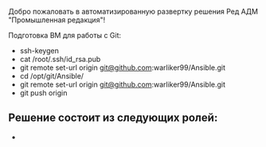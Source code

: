 Добро пожаловать в автоматизированную развертку решения Ред АДМ "Промышленная редакция"!

Подготовка ВМ для работы с Git:
 - ssh-keygen
 - cat /root/.ssh/id_rsa.pub
 - git remote set-url origin  git@github.com:warliker99/Ansible.git
 - cd /opt/git/Ansible/
 - git remote set-url origin  git@github.com:warliker99/Ansible.git
 - git push origin



Решение состоит из следующих ролей:
- 
- 
